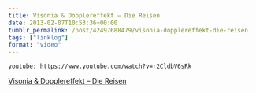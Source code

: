 ```yaml
---
title: Visonia & Dopplereffekt – Die Reisen
date: 2013-02-07T10:53:36+00:00
tumblr_permalink: /post/42497688479/visonia-dopplereffekt-die-reisen
tags: ["linklog"]
format: "video"
---
```


`youtube: https://www.youtube.com/watch?v=r2CldbV6sRk`

[Visonia & Dopplereffekt &#8211; Die Reisen][1]

[1]: https://www.youtube.com/watch?v=r2CldbV6sRk
